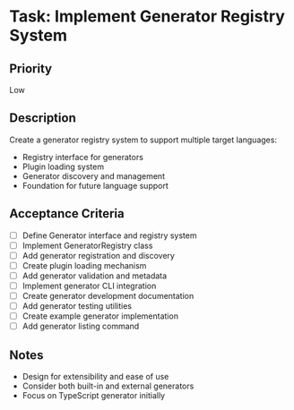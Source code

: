 # Task: Implement Generator Registry System

## Priority
Low

## Description
Create a generator registry system to support multiple target languages:
- Registry interface for generators
- Plugin loading system
- Generator discovery and management
- Foundation for future language support

## Acceptance Criteria
- [ ] Define Generator interface and registry system
- [ ] Implement GeneratorRegistry class
- [ ] Add generator registration and discovery
- [ ] Create plugin loading mechanism
- [ ] Add generator validation and metadata
- [ ] Implement generator CLI integration
- [ ] Create generator development documentation
- [ ] Add generator testing utilities
- [ ] Create example generator implementation
- [ ] Add generator listing command

## Notes
- Design for extensibility and ease of use
- Consider both built-in and external generators
- Focus on TypeScript generator initially